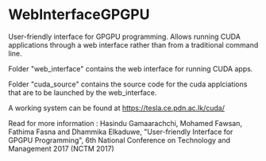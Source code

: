 # WebInterfaceGPGPU
User-friendly interface for GPGPU programming. Allows running CUDA applications through a web interface rather than from a traditional command line.

Folder "web_interface" contains the web interface for running CUDA apps.

Folder "cuda_source" contains the source code for the cuda applciations that are to be launched by the web_interface.

A working system can be found at 
https://tesla.ce.pdn.ac.lk/cuda/


Read for more information :
Hasindu Gamaarachchi, Mohamed Fawsan, Fathima Fasna and Dhammika Elkaduwe, "User-friendly Interface for GPGPU Programming", 6th National Conference on Technology and Management 2017 (NCTM 2017)
